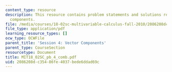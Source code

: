 ```yaml
---
content_type: resource
description: This resource contains problem statements and solutions related to vector
  components.
file: /media/courses/18-02sc-multivariable-calculus-fall-2010/2086208dc35486fe4037bede6ddad69c_MIT18_02SC_pb_4_comb.pdf
file_type: application/pdf
learning_resource_types: []
ocw_type: OCWFile
parent_title: 'Session 4: Vector Components'
parent_type: CourseSection
resourcetype: Document
title: MIT18_02SC_pb_4_comb.pdf
uid: 2086208d-c354-86fe-4037-bede6ddad69c
---
```

